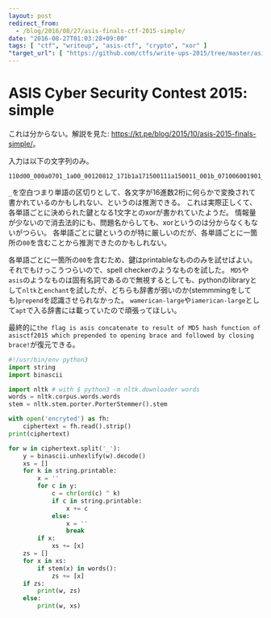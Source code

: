 ```yaml
---
layout: post
redirect_from:
  - /blog/2016/08/27/asis-finals-ctf-2015-simple/
date: "2016-08-27T01:03:28+09:00"
tags: [ "ctf", "writeup", "asis-ctf", "crypto", "xor" ]
"target_url": [ "https://github.com/ctfs/write-ups-2015/tree/master/asis-finals-ctf-2015/crypto/simple" ]
---
```


# ASIS Cyber Security Contest 2015: simple

これは分からない。解説を見た: <https://kt.pe/blog/2015/10/asis-2015-finals-simple/>。

入力は以下の文字列のみ。

```
110d00_000a0701_1a00_00120812_171b1a171500111a150011_001b_071006001901_0900_787100_00091b00_00130805120f0908_0900_5143594353445602000105_140b0a000b_00021500151e141514_1b00_0a15000b0b0c0b02_1000131117_000f05_0a030000031b0908_001b_101f1c001a1d14_435340424400
```

`_`を空白つまり単語の区切りとして、各文字が$16$進数$2$桁に何らかで変換されて書かれているのかもしれない、というのは推測できる。
これは実際正しくて、各単語ごとに決められた鍵となる$1$文字とのxorが書かれていたようだ。
情報量が少ないので消去法的にも、問題名からしても、xorというのは分からなくもないがつらい。
各単語ごとに鍵というのが特に厳しいのだが、各単語ごとに一箇所の`00`を含むことから推測できたのかもしれない。

各単語ごとに一箇所の`00`を含むため、鍵はprintableなもののみを試せばよい。それでもけっこうつらいので、spell checkerのようなものを試した。
`MD5`や`asis`のようなものは固有名詞であるので無視するとしても、pythonのlibraryとして`nltk`と`enchant`を試したが、どちらも辞書が弱いのか(stemmmingをしても)`prepend`を認識させられなかった。
`wamerican-large`や`iamerican-large`として`apt`で入る辞書には載っていたので頑張ってほしい。

最終的に`the flag is asis concatenate to result of MD5 hash function of asisctf2015 which prepended to opening brace and followed by closing brace!`が復元できる。

``` python
#!/usr/bin/env python3
import string
import binascii

import nltk # with $ python3 -m nltk.downloader words
words = nltk.corpus.words.words
stem = nltk.stem.porter.PorterStemmer().stem

with open('encryted') as fh:
    ciphertext = fh.read().strip()
print(ciphertext)

for w in ciphertext.split('_'):
    y = binascii.unhexlify(w).decode()
    xs = []
    for k in string.printable:
        x = ''
        for c in y:
            c = chr(ord(c) ^ k)
            if c in string.printable:
                x += c
            else:
                x = ''
                break
        if x:
            xs += [x]
    zs = []
    for x in xs:
        if stem(x) in words():
            zs += [x]
    if zs:
        print(w, zs)
    else:
        print(w, xs)
```
